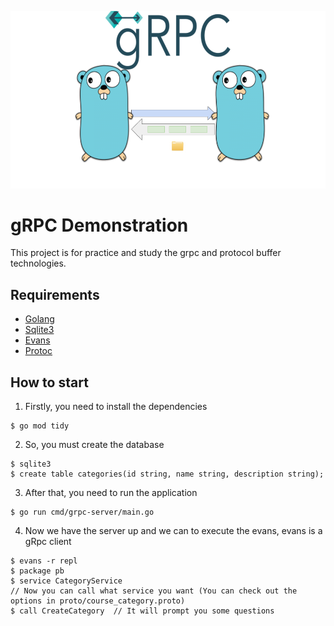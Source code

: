 ![Go-gRPC](assets/go_grpc.png)

# gRPC Demonstration

This project is for practice and study the grpc and protocol buffer technologies.

## Requirements

- [Golang](https://go.dev/doc/install)
- [Sqlite3](https://www.sqlite.org/draft/download.html)
- [Evans](https://github.com/ktr0731/evans)
- [Protoc](https://grpc.io/docs/protoc-installation/)

## How to start

1. Firstly, you need to install the dependencies

```
$ go mod tidy
```

2. So, you must create the database

```
$ sqlite3
$ create table categories(id string, name string, description string);
```

3. After that, you need to run the application

```
$ go run cmd/grpc-server/main.go
```

4. Now we have the server up and we can to execute the evans, evans is a gRpc client

```
$ evans -r repl
$ package pb
$ service CategoryService
// Now you can call what service you want (You can check out the options in proto/course_category.proto)
$ call CreateCategory  // It will prompt you some questions
```
